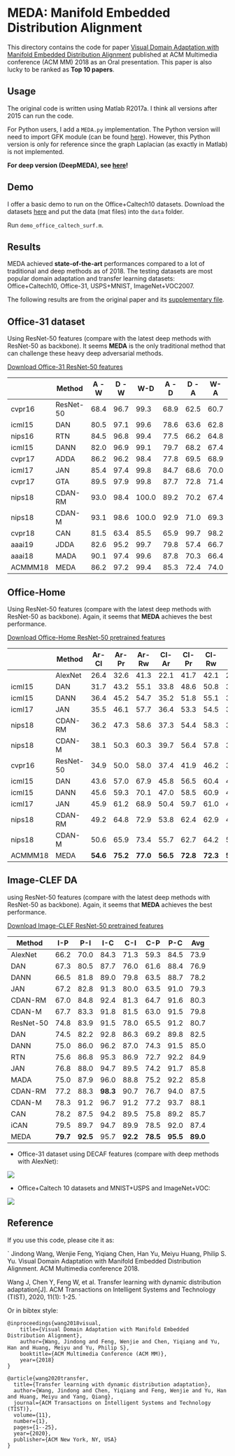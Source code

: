# MEDA: Manifold Embedded Distribution Alignment

This directory contains the code for paper [Visual Domain Adaptation with Manifold Embedded Distribution Alignment](http://jd92.wang/assets/files/a11_mm18.pdf) published at ACM Multimedia conference (ACM MM) 2018 as an Oral presentation. This paper is also lucky to be ranked as **Top 10 papers**.

## Usage

The original code is written using Matlab R2017a. I think all versions after 2015 can run the code.

For Python users, I add a `MEDA.py` implementation. The Python version will need to import GFK module (can be found [here](https://github.com/jindongwang/transferlearning/tree/master/code/traditional/GFK)). However, this Python version is only for reference since the graph Laplacian (as exactly in Matlab) is not implemented.

**For deep version (DeepMEDA), see [here](https://github.com/jindongwang/transferlearning/tree/master/code/deep/DeepMEDA)!**

## Demo

I offer a basic demo to run on the Office+Caltech10 datasets. Download the datasets [here](https://github.com/jindongwang/transferlearning/tree/master/data) and put the data (mat files) into the `data` folder.

Run `demo_office_caltech_surf.m`.

## Results

MEDA achieved **state-of-the-art** performances compared to a lot of traditional and deep methods as of 2018. The testing datasets are most popular domain adaptation and transfer learning datasets: Office+Caltech10, Office-31, USPS+MNIST, ImageNet+VOC2007.

The following results are from the original paper and its [supplementary file](https://www.jianguoyun.com/p/DRuWOFkQjKnsBRjkr2E).

## Office-31 dataset 

Using ResNet-50 features (compare with the latest deep methods with ResNet-50 as backbone). It seems **MEDA** is the only traditional method that can challenge these heavy deep adversarial methods.

[Download Office-31 ResNet-50 features](https://pan.baidu.com/s/1UoyJSqoCKCda-NcP-zraVg)

|         | Method    | A - W | D - W | W-D    | A - D | D - A | W-A   | AVG   |
|---------|-----------|-------|-------|--------|-------|-------|-------|-------|
| cvpr16  | ResNet-50 | 68.4  | 96.7  | 99.3   | 68.9  | 62.5  | 60.7  | 76.1  |
| icml15  | DAN       | 80.5  | 97.1  | 99.6   | 78.6  | 63.6  | 62.8  | 80.4  |
| nips16  | RTN       | 84.5  | 96.8  | 99.4   | 77.5  | 66.2  | 64.8  | 81.6  |
| icml15  | DANN      | 82.0  | 96.9  | 99.1   | 79.7  | 68.2  | 67.4  | 82.2  |
| cvpr17  | ADDA      | 86.2  | 96.2  | 98.4   | 77.8  | 69.5  | 68.9  | 82.9  |
| icml17  | JAN       | 85.4  | 97.4  | 99.8   | 84.7  | 68.6  | 70.0  | 84.3  |
| cvpr17  | GTA       | 89.5  | 97.9  | 99.8   | 87.7  | 72.8  | 71.4  | 86.5  |
| nips18  | CDAN-RM   | 93.0  | 98.4  | 100.0  | 89.2  | 70.2  | 67.4  | 86.4  |
| nips18  | CDAN-M    | 93.1  | 98.6  | 100.0  | 92.9  | 71.0  | 69.3  | 87.5  |
| cvpr18  | CAN       | 81.5  | 63.4  | 85.5   | 65.9  | 99.7  | 98.2  | 82.4  |
| aaai19  | JDDA      | 82.6  | 95.2  | 99.7   | 79.8  | 57.4  | 66.7  | 80.2  |
| aaai18  | MADA      | 90.1  | 97.4  | 99.6   | 87.8  | 70.3  | 66.4  | 85.2  |
| ACMMM18 | MEDA | 86.2  | 97.2  | 99.4  | 85.3  | 72.4  | 74.0  | 85.7 |

## Office-Home

Using ResNet-50 features (compare with the latest deep methods with ResNet-50 as backbone). Again, it seems that **MEDA** achieves the best performance. 

[Download Office-Home ResNet-50 pretrained features](https://pan.baidu.com/s/1qvcWJCXVG8JkZnoM4BVoGg)

|         | Method    | Ar-Cl | Ar-Pr | Ar-Rw | Cl-Ar | Cl-Pr | Cl-Rw | Pr-Ar | Pr-Cl | Pr-Rw | Rw-Ar | Rw-Cl | Rw-Pr | Avg   |
|---------|-----------|-------|-------|-------|-------|-------|-------|-------|-------|-------|-------|-------|-------|-------|
|         | AlexNet   | 26.4  | 32.6  | 41.3  | 22.1  | 41.7  | 42.1  | 20.5  | 20.3  | 51.1  | 31.0  | 27.9  | 54.9  | 34.3  |
| icml15  | DAN       | 31.7  | 43.2  | 55.1  | 33.8  | 48.6  | 50.8  | 30.1  | 35.1  | 57.7  | 44.6  | 39.3  | 63.7  | 44.5  |
| icml15  | DANN      | 36.4  | 45.2  | 54.7  | 35.2  | 51.8  | 55.1  | 31.6  | 39.7  | 59.3  | 45.7  | 46.4  | 65.9  | 47.3  |
| icml17  | JAN       | 35.5  | 46.1  | 57.7  | 36.4  | 53.3  | 54.5  | 33.4  | 40.3  | 60.1  | 45.9  | 47.4  | 67.9  | 48.2  |
| nips18  | CDAN-RM   | 36.2  | 47.3  | 58.6  | 37.3  | 54.4  | 58.3  | 33.2  | 43.9  | 62.1  | 48.2  | 48.1  | 70.7  | 49.9  |
| nips18  | CDAN-M    | 38.1  | 50.3  | 60.3  | 39.7  | 56.4  | 57.8  | 35.5  | 43.1  | 63.2  | 48.4  | 48.5  | 71.1  | 51.0  |
| cvpr16  | ResNet-50 | 34.9  | 50.0  | 58.0  | 37.4  | 41.9  | 46.2  | 38.5  | 31.2  | 60.4  | 53.9  | 41.2  | 59.9  | 46.1  |
| icml15  | DAN       | 43.6  | 57.0  | 67.9  | 45.8  | 56.5  | 60.4  | 44.0  | 43.6  | 67.7  | 63.1  | 51.5  | 74.3  | 56.3  |
| icml15  | DANN      | 45.6  | 59.3  | 70.1  | 47.0  | 58.5  | 60.9  | 46.1  | 43.7  | 68.5  | 63.2  | 51.8  | 76.8  | 57.6  |
| icml17  | JAN       | 45.9  | 61.2  | 68.9  | 50.4  | 59.7  | 61.0  | 45.8  | 43.4  | 70.3  | 63.9  | 52.4  | 76.8  | 58.3  |
| nips18  | CDAN-RM   | 49.2  | 64.8  | 72.9  | 53.8  | 62.4  | 62.9  | 49.8  | 48.8  | 71.5  | 65.8  | 56.4  | 79.2  | 61.5  |
| nips18  | CDAN-M    | 50.6  | 65.9  | 73.4  | 55.7  | 62.7  | 64.2  | 51.8  | 49.1  | 74.5  | 68.2  | 56.9  | 80.7  | 62.8  |
| ACMMM18 | MEDA | **54.6**  | **75.2**  | **77.0**  | **56.5**  | **72.8**  | **72.3**  | **59.0**  | **51.9**  | **78.2**  | 67.7  | **57.2**  | **81.8**  | **67.0**  |

## Image-CLEF DA

using ResNet-50 features (compare with the latest deep methods with ResNet-50 as backbone). Again, it seems that **MEDA** achieves the best performance. 

[Download Image-CLEF ResNet-50 pretrained features](https://pan.baidu.com/s/16wBgDJI6drA0oYq537h4FQ)

| Method    | I-P   | P-I   | I-C   | C-I   | C-P   | P-C   | Avg   |
|-----------|-------|-------|-------|-------|-------|-------|-------|
| AlexNet   | 66.2  | 70.0  | 84.3  | 71.3  | 59.3  | 84.5  | 73.9  |
| DAN       | 67.3  | 80.5  | 87.7  | 76.0  | 61.6  | 88.4  | 76.9  |
| DANN      | 66.5  | 81.8  | 89.0  | 79.8  | 63.5  | 88.7  | 78.2  |
| JAN       | 67.2  | 82.8  | 91.3  | 80.0  | 63.5  | 91.0  | 79.3  |
| CDAN-RM   | 67.0  | 84.8  | 92.4  | 81.3  | 64.7  | 91.6  | 80.3  |
| CDAN-M    | 67.7  | 83.3  | 91.8  | 81.5  | 63.0  | 91.5  | 79.8  |
| ResNet-50 | 74.8  | 83.9  | 91.5  | 78.0  | 65.5  | 91.2  | 80.7  |
| DAN       | 74.5  | 82.2  | 92.8  | 86.3  | 69.2  | 89.8  | 82.5  |
| DANN      | 75.0  | 86.0  | 96.2  | 87.0  | 74.3  | 91.5  | 85.0  |
| RTN       | 75.6  | 86.8  | 95.3  | 86.9  | 72.7  | 92.2  | 84.9  |
| JAN       | 76.8  | 88.0  | 94.7  | 89.5  | 74.2  | 91.7  | 85.8  |
| MADA      | 75.0  | 87.9  | 96.0  | 88.8  | 75.2  | 92.2  | 85.8  |
| CDAN-RM   | 77.2  | 88.3  | **98.3**  | 90.7  | 76.7  | 94.0  | 87.5  |
| CDAN-M    | 78.3  | 91.2  | 96.7  | 91.2  | 77.2  | 93.7  | 88.1  |
| CAN       | 78.2  | 87.5  | 94.2  | 89.5  | 75.8  | 89.2  | 85.7  |
| iCAN      | 79.5  | 89.7  | 94.7  | 89.9  | 78.5  | 92.0  | 87.4  |
| MEDA      | **79.7**  | **92.5**  | 95.7  | **92.2**  | **78.5**  | **95.5**  | **89.0**  |

- Office-31 dataset using DECAF features (compare with deep methods with AlexNet):

![](https://raw.githubusercontent.com/jindongwang/transferlearning/master/code/traditional/MEDA/results/result2.png)

- Office+Caltech 10 datasets and MNIST+USPS and ImageNet+VOC:

![](https://raw.githubusercontent.com/jindongwang/transferlearning/master/code/traditional/MEDA/results/result1.png)

## Reference

If you use this code, please cite it as:

`
Jindong Wang, Wenjie Feng, Yiqiang Chen, Han Yu, Meiyu Huang, Philip S. Yu. Visual Domain Adaptation with Manifold Embedded Distribution Alignment. ACM Multimedia conference 2018.

Wang J, Chen Y, Feng W, et al. Transfer learning with dynamic distribution adaptation[J]. ACM Transactions on Intelligent Systems and Technology (TIST), 2020, 11(1): 1-25.
`

Or in bibtex style:

```
@inproceedings{wang2018visual,
    title={Visual Domain Adaptation with Manifold Embedded Distribution Alignment},
    author={Wang, Jindong and Feng, Wenjie and Chen, Yiqiang and Yu, Han and Huang, Meiyu and Yu, Philip S},
    booktitle={ACM Multimedia Conference (ACM MM)},
    year={2018}
}
```

```
@article{wang2020transfer,
  title={Transfer learning with dynamic distribution adaptation},
  author={Wang, Jindong and Chen, Yiqiang and Feng, Wenjie and Yu, Han and Huang, Meiyu and Yang, Qiang},
  journal={ACM Transactions on Intelligent Systems and Technology (TIST)},
  volume={11},
  number={1},
  pages={1--25},
  year={2020},
  publisher={ACM New York, NY, USA}
}
```
